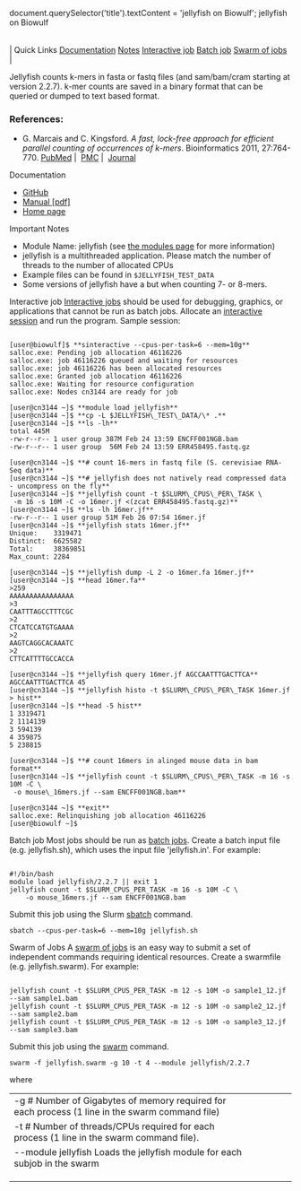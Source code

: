 

document.querySelector('title').textContent = 'jellyfish on Biowulf';
jellyfish on Biowulf


|  |
| --- |
| 
Quick Links
[Documentation](#doc)
[Notes](#notes)
[Interactive job](#int) 
[Batch job](#sbatch) 
[Swarm of jobs](#swarm) 
 |


 Jellyfish counts k-mers in fasta or fastq files (and sam/bam/cram starting
at version 2.2.7). k-mer counts are saved in a binary format that can be
queried or dumped to text based format. 


### References:


* G. Marcais and C. Kingsford. 
 *A fast, lock-free approach for efficient parallel counting of occurrences of k-mers*. 
 Bioinformatics 2011, 27:764-770.
 [PubMed](https://www.ncbi.nlm.nih.gov/pubmed/21217122) | 
 [PMC](https://www.ncbi.nlm.nih.gov/pmc/articles/PMC3051319/) | 
 [Journal](https://academic.oup.com/bioinformatics/article-lookup/doi/10.1093/bioinformatics/btr011)


Documentation
* [GitHub](https://github.com/gmarcais/Jellyfish)
* [Manual [pdf]](http://www.genome.umd.edu/docs/JellyfishUserGuide.pdf)
* [Home page](http://www.genome.umd.edu/jellyfish.html)


Important Notes
* Module Name: jellyfish (see [the modules page](/apps/modules.html) for more information)
* jellyfish is a multithreaded application. Please match the number of threads to the 
number of allocated CPUs
* Example files can be found in `$JELLYFISH_TEST_DATA`
* Some versions of jellyfish have a but when counting 7- or 8-mers.



Interactive job
[Interactive jobs](/docs/userguide.html#int) should be used for debugging, graphics, or applications that cannot be run as batch jobs.
Allocate an [interactive session](/docs/userguide.html#int) and run the program. Sample session:



```

[user@biowulf]$ **sinteractive --cpus-per-task=6 --mem=10g**
salloc.exe: Pending job allocation 46116226
salloc.exe: job 46116226 queued and waiting for resources
salloc.exe: job 46116226 has been allocated resources
salloc.exe: Granted job allocation 46116226
salloc.exe: Waiting for resource configuration
salloc.exe: Nodes cn3144 are ready for job

[user@cn3144 ~]$ **module load jellyfish**
[user@cn3144 ~]$ **cp -L $JELLYFISH\_TEST\_DATA/\* .**
[user@cn3144 ~]$ **ls -lh**
total 445M
-rw-r--r-- 1 user group 387M Feb 24 13:59 ENCFF001NGB.bam
-rw-r--r-- 1 user group  56M Feb 24 13:59 ERR458495.fastq.gz

[user@cn3144 ~]$ **# count 16-mers in fastq file (S. cerevisiae RNA-Seq data)**
[user@cn3144 ~]$ **# jellyfish does not natively read compressed data - uncompress on the fly**
[user@cn3144 ~]$ **jellyfish count -t $SLURM\_CPUS\_PER\_TASK \
 -m 16 -s 10M -C -o 16mer.jf <(zcat ERR458495.fastq.gz)**
[user@cn3144 ~]$ **ls -lh 16mer.jf**
-rw-r--r-- 1 user group 51M Feb 26 07:54 16mer.jf
[user@cn3144 ~]$ **jellyfish stats 16mer.jf**
Unique:    3319471
Distinct:  6625582
Total:     38369851
Max_count: 2284

[user@cn3144 ~]$ **jellyfish dump -L 2 -o 16mer.fa 16mer.jf**
[user@cn3144 ~]$ **head 16mer.fa**
>259
AAAAAAAAAAAAAAAA
>3
CAATTTAGCCTTTCGC
>2
CTCATCCATGTGAAAA
>2
AAGTCAGGCACAAATC
>2
CTTCATTTTGCCACCA

[user@cn3144 ~]$ **jellyfish query 16mer.jf AGCCAATTTGACTTCA**
AGCCAATTTGACTTCA 45
[user@cn3144 ~]$ **jellyfish histo -t $SLURM\_CPUS\_PER\_TASK 16mer.jf > hist**
[user@cn3144 ~]$ **head -5 hist**
1 3319471
2 1114139
3 594139
4 359875
5 238815

[user@cn3144 ~]$ **# count 16mers in alinged mouse data in bam format**
[user@cn3144 ~]$ **jellyfish count -t $SLURM\_CPUS\_PER\_TASK -m 16 -s 10M -C \
 -o mouse\_16mers.jf --sam ENCFF001NGB.bam**

[user@cn3144 ~]$ **exit**
salloc.exe: Relinquishing job allocation 46116226
[user@biowulf ~]$

```


Batch job
Most jobs should be run as [batch jobs](/docs/userguide.html#submit).
Create a batch input file (e.g. jellyfish.sh), which uses the input file 'jellyfish.in'. For example:



```

#!/bin/bash
module load jellyfish/2.2.7 || exit 1
jellyfish count -t $SLURM_CPUS_PER_TASK -m 16 -s 10M -C \
    -o mouse_16mers.jf --sam ENCFF001NGB.bam

```

Submit this job using the Slurm [sbatch](/docs/userguide.html) command.



```
sbatch --cpus-per-task=6 --mem=10g jellyfish.sh
```

Swarm of Jobs 
A [swarm of jobs](/apps/swarm.html) is an easy way to submit a set of independent commands requiring identical resources.
Create a swarmfile (e.g. jellyfish.swarm). For example:



```

jellyfish count -t $SLURM_CPUS_PER_TASK -m 12 -s 10M -o sample1_12.jf --sam sample1.bam
jellyfish count -t $SLURM_CPUS_PER_TASK -m 12 -s 10M -o sample2_12.jf --sam sample2.bam
jellyfish count -t $SLURM_CPUS_PER_TASK -m 12 -s 10M -o sample3_12.jf --sam sample3.bam

```

Submit this job using the [swarm](/apps/swarm.html) command.



```
swarm -f jellyfish.swarm -g 10 -t 4 --module jellyfish/2.2.7
```

where


|  |  |  |  |  |  |
| --- | --- | --- | --- | --- | --- |
| -g #  Number of Gigabytes of memory required for each process (1 line in the swarm command file)
 | -t #  Number of threads/CPUs required for each process (1 line in the swarm command file).
 | --module jellyfish  Loads the jellyfish module for each subjob in the swarm 
 | |
 | |
 | |








